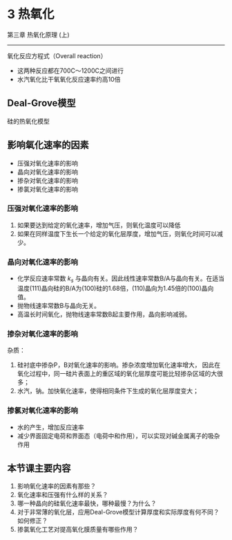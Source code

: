 # 3 热氧化

第三章 热氧化原理 (上)

---

氧化反应方程式（Overall reaction）

* 这两种反应都在700C～1200C之间进行
* 水汽氧化比干氧氧化反应速率约高10倍

## Deal-Grove模型

硅的热氧化模型

## 影响氧化速率的因素

* 压强对氧化速率的影响
* 晶向对氧化速率的影响
* 掺杂对氧化速率的影响
* 掺氯对氧化速率的影响

### 压强对氧化速率的影响

1. 如果要达到给定的氧化速率，增加气压，则氧化温度可以降低
2. 如果在同样温度下生长一个给定的氧化层厚度，增加气压，则氧化时间可以减少。

### 晶向对氧化速率的影响

* 化学反应速率常数 $k_s$ 与晶向有关。因此线性速率常数B/A与晶向有关。在适当温度(111)晶向硅的B/A为(100)硅的1.68倍，(110)晶向为1.45倍的(100)晶向值。
* 抛物线速率常数B与晶向无关。
* 高温长时间氧化，抛物线速率常数B起主要作用，晶向影响减弱。

### 掺杂对氧化速率的影响

杂质：

1. 硅衬底中掺杂P，B对氧化速率的影响。掺杂浓度增加氧化速率增大， 因此在氧化过程中，同一硅片表面上的重区域的氧化层厚度可能比轻掺杂区域的大很多；
2. 水汽，钠。加快氧化速率，使得相同条件下生成的氧化层厚度变大；

### 掺氯对氧化速率的影响

* 水的产生，增加反应速率
* 减少界面固定电荷和界面态（电荷中和作用），可以实现对碱金属离子的吸杂作用

## 本节课主要内容

1. 影响氧化速率的因素有那些？
2. 氧化速率和压强有什么样的关系？
3. 哪一种晶向的硅氧化速率最快，哪种最慢？为什么？
4. 对于非常薄的氧化层，应用Deal-Grove模型计算厚度和实际厚度有何不同？如何修正？
5. 掺氯氧化工艺对提高氧化膜质量有哪些作用？
